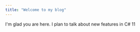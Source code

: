 ```yaml
---
title: "Welcome to my blog"
---
```


I'm glad you are here. I plan to talk about new features in C# 11
